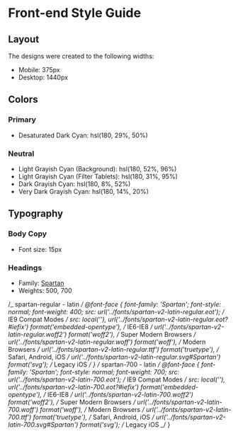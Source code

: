 # Front-end Style Guide

## Layout

The designs were created to the following widths:

- Mobile: 375px
- Desktop: 1440px

## Colors

### Primary

- Desaturated Dark Cyan: hsl(180, 29%, 50%)

### Neutral

- Light Grayish Cyan (Background): hsl(180, 52%, 96%)
- Light Grayish Cyan (Filter Tablets): hsl(180, 31%, 95%)
- Dark Grayish Cyan: hsl(180, 8%, 52%)
- Very Dark Grayish Cyan: hsl(180, 14%, 20%)

## Typography

### Body Copy

- Font size: 15px

### Headings

- Family: [Spartan](https://fonts.google.com/specimen/Spartan)
- Weights: 500, 700

/_ spartan-regular - latin _/
@font-face {
font-family: 'Spartan';
font-style: normal;
font-weight: 400;
src: url('../fonts/spartan-v2-latin-regular.eot'); /_ IE9 Compat Modes _/
src: local(''),
url('../fonts/spartan-v2-latin-regular.eot?#iefix') format('embedded-opentype'), /_ IE6-IE8 _/
url('../fonts/spartan-v2-latin-regular.woff2') format('woff2'), /_ Super Modern Browsers _/
url('../fonts/spartan-v2-latin-regular.woff') format('woff'), /_ Modern Browsers _/
url('../fonts/spartan-v2-latin-regular.ttf') format('truetype'), /_ Safari, Android, iOS _/
url('../fonts/spartan-v2-latin-regular.svg#Spartan') format('svg'); /_ Legacy iOS _/
}
/_ spartan-700 - latin _/
@font-face {
font-family: 'Spartan';
font-style: normal;
font-weight: 700;
src: url('../fonts/spartan-v2-latin-700.eot'); /_ IE9 Compat Modes _/
src: local(''),
url('../fonts/spartan-v2-latin-700.eot?#iefix') format('embedded-opentype'), /_ IE6-IE8 _/
url('../fonts/spartan-v2-latin-700.woff2') format('woff2'), /_ Super Modern Browsers _/
url('../fonts/spartan-v2-latin-700.woff') format('woff'), /_ Modern Browsers _/
url('../fonts/spartan-v2-latin-700.ttf') format('truetype'), /_ Safari, Android, iOS _/
url('../fonts/spartan-v2-latin-700.svg#Spartan') format('svg'); /_ Legacy iOS _/
}
